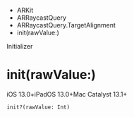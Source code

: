 

- ARKit
- ARRaycastQuery
- ARRaycastQuery.TargetAlignment
-  init(rawValue:) 

Initializer

# init(rawValue:)

iOS 13.0+iPadOS 13.0+Mac Catalyst 13.1+

``` source
init?(rawValue: Int)
```

